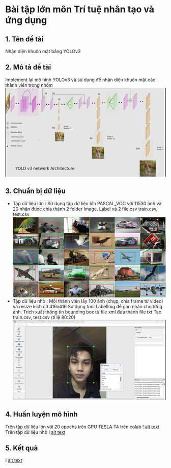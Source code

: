 # Bài tập lớn môn Trí tuệ nhân tạo và ứng dụng
## 1. Tên đề tài 
Nhận diện khuôn mặt bằng YOLOv3
## 2. Mô tả đề tài
Implement lại mô hình YOLOv3 và sử dụng để nhận diện khuôn mặt các thành viên trong nhóm
![Cấu trúc mô hình YOLOv3](https://github.com/Omnihs1/BTL-AI/blob/main/yolov3%20architecture.png)
 
## 3. Chuẩn bị dữ liệu
* Tập dữ liệu lớn : 
Sử dụng tập dữ liệu lớn PASCAL_VOC với 11530 ảnh và 20 nhãn được chia thành 2 folder Image, Label và 2 file csv train.csv, test.csv
![alt text](https://github.com/Omnihs1/BTL-AI/blob/main/pascal_voc.png)
* Tập dữ liệu nhỏ : 
Mỗi thành viên lấy 100 ảnh (chụp, chia frame từ video) và resize kích cỡ 416x416
Sử dụng tool LabelImg để gán nhãn cho từng ảnh. 
Trích xuất thông tin bounding box từ file xml đưa thành file txt
Tạo train.csv, test.csv (tỉ lệ 80:20)
![alt text](https://github.com/Omnihs1/BTL-AI/blob/main/dung.png)

## 4. Huấn luyện mô hình
Trên tập dữ liệu lớn với 20 epochs trên GPU TESLA T4 trên colab
! [alt text](https://github.com/Omnihs1/BTL-AI/blob/main/train.png)
Trên tập dữ liệu nhỏ
! [alt text](https://github.com/Omnihs1/BTL-AI/blob/main/fine_tune.png)

## 5. Kết quả 
! [alt text](https://github.com/Omnihs1/BTL-AI/blob/main/result.png)


